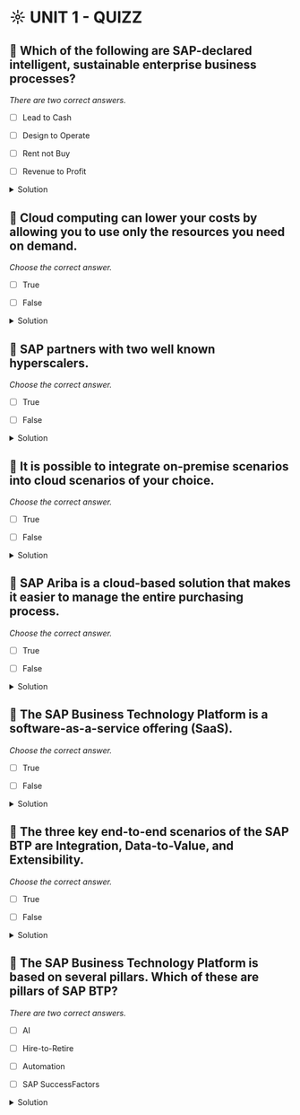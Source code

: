 # ☼ UNIT 1 - QUIZZ

## :small_red_triangle_down: Which of the following are SAP-declared intelligent, sustainable enterprise business processes?

_There are two correct answers._

- [ ] Lead to Cash

- [ ] Design to Operate

- [ ] Rent not Buy

- [ ] Revenue to Profit

<details>
  <summary>Solution</summary>

- [ ] Lead to Cash

- [ ] Design to Operate

- [ ] Rent not Buy

- [ ] Revenue to Profit

</details>

## :small_red_triangle_down: Cloud computing can lower your costs by allowing you to use only the resources you need on demand.

_Choose the correct answer._

- [ ] True

- [ ] False

<details>
  <summary>Solution</summary>

- [ ] True

- [ ] False

</details>

## :small_red_triangle_down: SAP partners with two well known hyperscalers.

_Choose the correct answer._

- [ ] True

- [ ] False

<details>
  <summary>Solution</summary>

- [ ] True

- [ ] False

</details>

## :small_red_triangle_down: It is possible to integrate on-premise scenarios into cloud scenarios of your choice.

_Choose the correct answer._

- [ ] True

- [ ] False

<details>
  <summary>Solution</summary>

- [ ] True

- [ ] False

</details>

## :small_red_triangle_down: SAP Ariba is a cloud-based solution that makes it easier to manage the entire purchasing process.

_Choose the correct answer._

- [ ] True

- [ ] False

<details>
  <summary>Solution</summary>

- [ ] True

- [ ] False

</details>

## :small_red_triangle_down: The SAP Business Technology Platform is a software-as-a-service offering (SaaS).

_Choose the correct answer._

- [ ] True

- [ ] False

<details>
  <summary>Solution</summary>

- [ ] True

- [ ] False

</details>

## :small_red_triangle_down: The three key end-to-end scenarios of the SAP BTP are Integration, Data-to-Value, and Extensibility.

_Choose the correct answer._

- [ ] True

- [ ] False

<details>
  <summary>Solution</summary>

- [ ] True

- [ ] False

</details>

## :small_red_triangle_down: The SAP Business Technology Platform is based on several pillars. Which of these are pillars of SAP BTP?

_There are two correct answers._

- [ ] AI

- [ ] Hire-to-Retire

- [ ] Automation

- [ ] SAP SuccessFactors

<details>
  <summary>Solution</summary>

- [ ] AI

- [ ] Hire-to-Retire

- [ ] Automation

- [ ] SAP SuccessFactors

</details>
